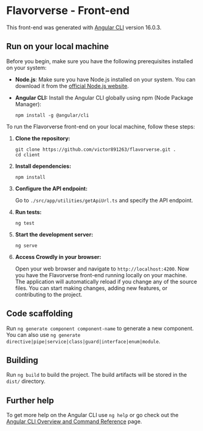# Flavorverse - Front-end

This front-end was generated with [Angular CLI](https://github.com/angular/angular-cli) version 16.0.3.

## Run on your local machine

Before you begin, make sure you have the following prerequisites installed on your system:

- **Node.js**: Make sure you have Node.js installed on your system. You can download it from the [official Node.js website](https://nodejs.org/).

- **Angular CLI:** Install the Angular CLI globally using npm (Node Package Manager):
    ```
    npm install -g @angular/cli
    ```

To run the Flavorverse front-end on your local machine, follow these steps:

1. **Clone the repository:**

    ```
    git clone https://github.com/victor891263/flavorverse.git .
    cd client
    ```

2. **Install dependencies:**

    ```
    npm install
    ```

3. **Configure the API endpoint:**

    Go to `./src/app/utilities/getApiUrl.ts` and specify the API endpoint.

4. **Run tests:**

    ```
    ng test
    ```

5. **Start the development server:**

    ```
    ng serve
    ```

6. **Access Crowdly in your browser:**

    Open your web browser and navigate to `http://localhost:4200`. Now you have the Flavorverse front-end running locally on your machine. The application will automatically reload if you change any of the source files. You can start making changes, adding new features, or contributing to the project.

## Code scaffolding

Run `ng generate component component-name` to generate a new component. You can also use `ng generate directive|pipe|service|class|guard|interface|enum|module`.

## Building

Run `ng build` to build the project. The build artifacts will be stored in the `dist/` directory.

## Further help

To get more help on the Angular CLI use `ng help` or go check out the [Angular CLI Overview and Command Reference](https://angular.io/cli) page.
